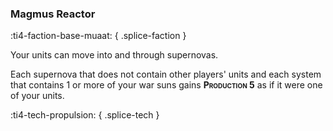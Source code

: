 ### **Magmus Reactor**
:ti4-faction-base-muaat:
{ .splice-faction }

Your units can move into and through supernovas.

Each supernova that does not contain other players' units and each system that contains 1 or more of your war suns gains <span style="font-variant:small-caps;">**Production 5**</span> as if it were one of your units.

:ti4-tech-propulsion:
{ .splice-tech }
